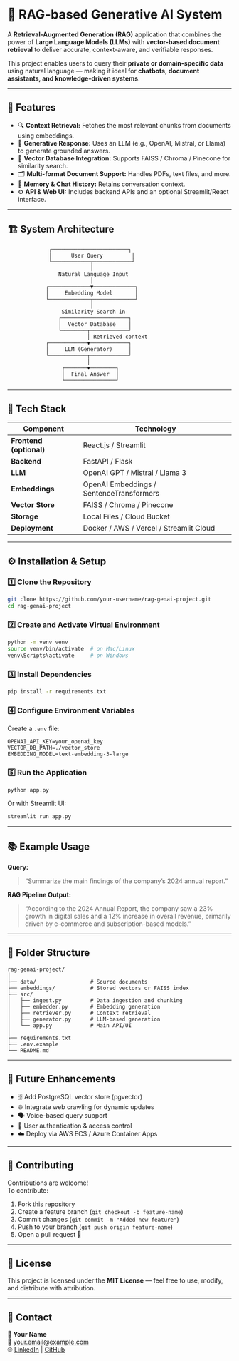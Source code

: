 # 🧠 RAG-based Generative AI System

A **Retrieval-Augmented Generation (RAG)** application that combines the power of **Large Language Models (LLMs)** with **vector-based document retrieval** to deliver accurate, context-aware, and verifiable responses.

This project enables users to query their **private or domain-specific data** using natural language — making it ideal for **chatbots, document assistants, and knowledge-driven systems**.

---

## 🚀 Features

- 🔍 **Context Retrieval:** Fetches the most relevant chunks from documents using embeddings.  
- 🧩 **Generative Response:** Uses an LLM (e.g., OpenAI, Mistral, or Llama) to generate grounded answers.  
- 💾 **Vector Database Integration:** Supports FAISS / Chroma / Pinecone for similarity search.  
- 🗂️ **Multi-format Document Support:** Handles PDFs, text files, and more.  
- 🧠 **Memory & Chat History:** Retains conversation context.  
- ⚙️ **API & Web UI:** Includes backend APIs and an optional Streamlit/React interface.

---

## 🏗️ System Architecture

```
             ┌────────────────────────┐
             │      User Query         │
             └────────────┬────────────┘
                          │
                Natural Language Input
                          │
            ┌─────────────▼─────────────┐
            │     Embedding Model       │
            └─────────────┬─────────────┘
                          │
                 Similarity Search in
                ┌─────────────────────┐
                │  Vector Database    │
                └────────┬────────────┘
                         │ Retrieved context
            ┌────────────▼────────────┐
            │     LLM (Generator)     │
            └────────────┬────────────┘
                         │
                 ┌───────▼────────┐
                 │  Final Answer  │
                 └────────────────┘
```

---

## 🧩 Tech Stack

| Component | Technology |
|------------|-------------|
| **Frontend (optional)** | React.js / Streamlit |
| **Backend** | FastAPI / Flask |
| **LLM** | OpenAI GPT / Mistral / Llama 3 |
| **Embeddings** | OpenAI Embeddings / SentenceTransformers |
| **Vector Store** | FAISS / Chroma / Pinecone |
| **Storage** | Local Files / Cloud Bucket |
| **Deployment** | Docker / AWS / Vercel / Streamlit Cloud |

---

## ⚙️ Installation & Setup

### 1️⃣ Clone the Repository
```bash
git clone https://github.com/your-username/rag-genai-project.git
cd rag-genai-project
```

### 2️⃣ Create and Activate Virtual Environment
```bash
python -m venv venv
source venv/bin/activate  # on Mac/Linux
venv\Scripts\activate     # on Windows
```

### 3️⃣ Install Dependencies
```bash
pip install -r requirements.txt
```

### 4️⃣ Configure Environment Variables
Create a `.env` file:
```
OPENAI_API_KEY=your_openai_key
VECTOR_DB_PATH=./vector_store
EMBEDDING_MODEL=text-embedding-3-large
```

### 5️⃣ Run the Application
```bash
python app.py
```

Or with Streamlit UI:
```bash
streamlit run app.py
```

---

## 📚 Example Usage

**Query:**
> “Summarize the main findings of the company’s 2024 annual report.”

**RAG Pipeline Output:**
> “According to the 2024 Annual Report, the company saw a 23% growth in digital sales and a 12% increase in overall revenue, primarily driven by e-commerce and subscription-based models.”

---

## 🧪 Folder Structure

```
rag-genai-project/
│
├── data/                 # Source documents
├── embeddings/           # Stored vectors or FAISS index
├── src/
│   ├── ingest.py         # Data ingestion and chunking
│   ├── embedder.py       # Embedding generation
│   ├── retriever.py      # Context retrieval
│   ├── generator.py      # LLM-based generation
│   └── app.py            # Main API/UI
│
├── requirements.txt
├── .env.example
└── README.md
```

---

## 🧠 Future Enhancements

- 🗄️ Add PostgreSQL vector store (pgvector)  
- 🌐 Integrate web crawling for dynamic updates  
- 🗣️ Voice-based query support  
- 🔐 User authentication & access control  
- ☁️ Deploy via AWS ECS / Azure Container Apps

---

## 🤝 Contributing

Contributions are welcome!  
To contribute:
1. Fork this repository  
2. Create a feature branch (`git checkout -b feature-name`)  
3. Commit changes (`git commit -m "Added new feature"`)  
4. Push to your branch (`git push origin feature-name`)  
5. Open a pull request 🎉  

---

## 📜 License

This project is licensed under the **MIT License** — feel free to use, modify, and distribute with attribution.

---

## 💬 Contact

👤 **Your Name**  
📧 your.email@example.com  
🌐 [LinkedIn](https://linkedin.com/in/yourprofile) | [GitHub](https://github.com/your-username)
